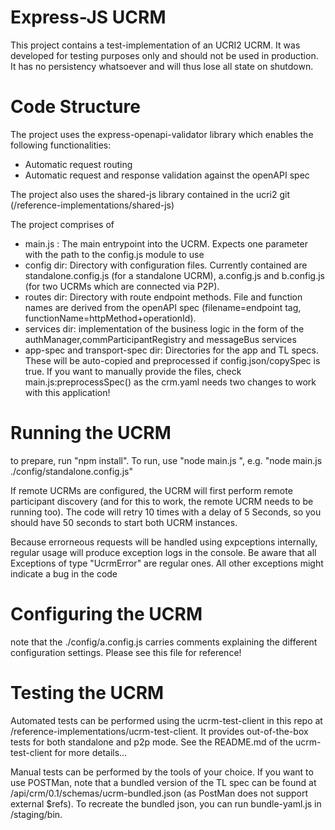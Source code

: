 # Express-JS UCRM
This project contains a test-implementation of an UCRI2 UCRM. It was developed for testing purposes only and should not be used in production.
It has no persistency whatsoever and will thus lose all state on shutdown.

# Code Structure
The project uses the express-openapi-validator library which enables the following functionalities:
- Automatic request routing
- Automatic request and response validation against the openAPI spec

The project also uses the shared-js library contained in the ucri2 git (/reference-implementations/shared-js)

The project comprises of
- main.js : The main entrypoint into the UCRM. Expects one parameter with the path to the config.js module to use
- config dir: Directory with configuration files. Currently contained are standalone.config.js (for a standalone UCRM), a.config.js and b.config.js (for two UCRMs which are connected via P2P).
- routes dir: Directory with route endpoint methods. File and function names are derived from the openAPI spec (filename=endpoint tag, functionName=httpMethod+operationId).
- services dir: implementation of the business logic in the form of the authManager,commParticipantRegistry and messageBus services
- app-spec and transport-spec dir: Directories for the app and TL specs. These will be auto-copied and preprocessed if config.json/copySpec is true. If you want to manually provide the files, check main.js:preprocessSpec() as the crm.yaml needs two changes to work with this application!

# Running the UCRM
to prepare, run "npm install". To run, use "node main.js <path to config.js>", e.g. "node main.js ./config/standalone.config.js"

If remote UCRMs are configured, the UCRM will first perform remote participant discovery (and for this to work, the remote UCRM needs to be running too). 
The code will retry 10 times with a delay of 5 Seconds, so you should have 50 seconds to start both UCRM instances.

Because errorneous requests will be handled using expceptions internally, regular usage will produce exception logs in the console. Be aware that all Exceptions of type "UcrmError" are regular ones.
All other exceptions might indicate a bug in the code

# Configuring the UCRM
note that the ./config/a.config.js carries comments explaining the different configuration settings. Please see this file for reference!

# Testing the UCRM
Automated tests can be performed using the ucrm-test-client in this repo at /reference-implementations/ucrm-test-client. It provides out-of-the-box tests for both standalone and p2p mode. See the README.md of the ucrm-test-client for more details...

Manual tests can be performed by the tools of your choice. If you want to use POSTMan, note that a bundled version of the TL spec can be found at /api/crm/0.1/schemas/ucrm-bundled.json (as PostMan does not support external $refs).
To recreate the bundled json, you can run bundle-yaml.js in /staging/bin.